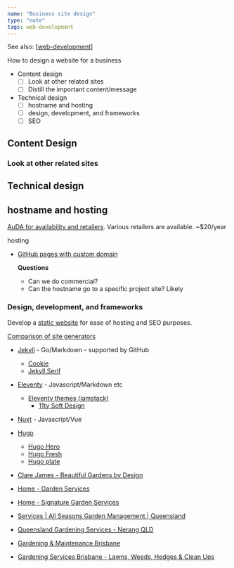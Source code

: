 ```yaml
---
name: "Business site design"
type: "note"
tags: web-development
---
```


See also: [[web-development]]

How to design a website for a business

- Content design
    - [ ] Look at other related sites
    - [ ] Distill the important content/message
- Technical design
    - [ ] hostname and hosting
    - [ ] design, development, and frameworks
    - [ ] SEO

## Content Design

### Look at other related sites

## Technical design

## hostname and hosting

[AuDA for availability and retailers](https://www.auda.org.au/domain-search?domain=sandysgardening.com.au). Various retailers are available. ~$20/year

hosting

- [GitHub pages with custom domain](https://docs.github.com/en/pages/configuring-a-custom-domain-for-your-github-pages-site) 

    **Questions** 
    - Can we do commercial?
    - Can the hostname go to a specific project site? Likely

### Design, development, and frameworks

Develop a [static website](https://theunlikelydeveloper.com/build-a-static-website/) for ease of hosting and SEO purposes.

[Comparison of site generators](https://jamstack.org/generators/)

- [Jekyll](https://jekyllrb.com/resources/) - Go/Markdown - supported by GitHub
    - [Cookie](https://github.com/abhinavs/cookie)
    - [Jekyll Serif](https://github.com/zerostaticthemes/jekyll-serif-theme)
- [Eleventy](https://www.11ty.dev/) - Javascript/Markdown etc
    - [Eleventy themes (jamstack)](https://jamstackthemes.dev/ssg/eleventy/)
        - [11ty Soft Design](https://jamstackthemes.dev/demo/theme/11ty-soft-ui-design/)
- [Nuxt](https://v2.nuxt.com/) - Javascript/Vue
- [Hugo](https://gohugo.io/)
    - [Hugo Hero](https://github.com/zerostaticthemes/hugo-hero-theme)
    - [Hugo Fresh](https://github.com/StefMa/hugo-fresh)
    - [Hugo plate](https://github.com/zeon-studio/hugoplate)

- [Clare James - Beautiful Gardens by Design](https://clarejames.com.au/)
- [Home - Garden Services](https://www.gardenservicesbrisbane.com.au/) 
- [Home - Signature Garden Services](https://signaturegardenservices.com.au/)
- [Services | All Seasons Garden Management | Queensland](https://www.asgm.com.au/services)
- [Queensland Gardening Services - Nerang QLD](https://www.serviceseeking.com.au/profile/91322-queensland-gardening-services)
- [Gardening & Maintenance Brisbane](https://queenslandhorticulture.com.au/our-services/garden-maintenance/)
- [Gardening Services Brisbane - Lawns, Weeds, Hedges & Clean Ups](https://www.greenteambrisbane.com.au/)


[//begin]: # "Autogenerated link references for markdown compatibility"
[web-development]: web-development "Web development"
[//end]: # "Autogenerated link references"